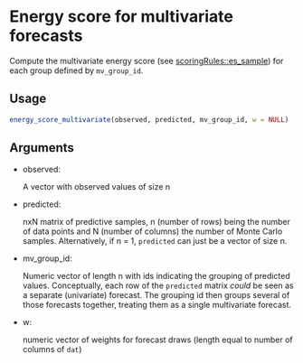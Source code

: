 # Energy score for multivariate forecasts

Compute the multivariate energy score (see
[scoringRules::es_sample](https://rdrr.io/pkg/scoringRules/man/scores_sample_multiv.html))
for each group defined by `mv_group_id`.

## Usage

``` r
energy_score_multivariate(observed, predicted, mv_group_id, w = NULL)
```

## Arguments

- observed:

  A vector with observed values of size n

- predicted:

  nxN matrix of predictive samples, n (number of rows) being the number
  of data points and N (number of columns) the number of Monte Carlo
  samples. Alternatively, if n = 1, `predicted` can just be a vector of
  size n.

- mv_group_id:

  Numeric vector of length n with ids indicating the grouping of
  predicted values. Conceptually, each row of the `predicted` matrix
  *could* be seen as a separate (univariate) forecast. The grouping id
  then groups several of those forecasts together, treating them as a
  single multivariate forecast.

- w:

  numeric vector of weights for forecast draws (length equal to number
  of columns of `dat`)

